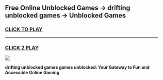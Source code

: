 
## Free Online Unblocked Games → drifting unblocked games → Unblocked Games
<h3>
<a href="https://premium.freeplayer.one?title=drifting_unblocked_games&ref=21F">CLICK TO PLAY</a></h3>
<hr>

<h3>
<a href="https://premium.freeplayer.one?title=drifting_unblocked_games&ref=21F">CLICK 2 PLAY</a>
  
</h3>

<a href="https://premium.freeplayer.one?title=drifting_unblocked_games&ref=21F/"><img src="https://clearcache.store/games.png"></a>


**drifting unblocked games games unblocked: Your Gateway to Fun and Accessible Online Gaming**
